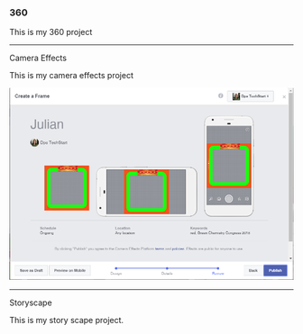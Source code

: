 ### 360 

This is my 360 project

<script src="//360.vizor.io/scripts/embed.js" data-vizorurl="https://360.vizor.io/embed/v/jkybm" ></script>

***

Camera Effects

This is my camera effects project

![julian](https://github.com/becerrajulian/becerrajulian.github.io/blob/master/Capture.PNG?raw=true "Optional Title")

***

Storyscape

This is my story scape project.

<script src="//360.vizor.io/scripts/embed.js" data-vizorurl="https://patches.vizor.io/embed/julianbecerra/julian1234-copy-copy" ></script>
